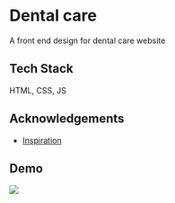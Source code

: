
# Dental care

A front end design for dental care website


## Tech Stack

HTML, CSS, JS

## Acknowledgements

 - [Inspiration](https://dribbble.com/shots/22620941-Dental-Care-Landing-Page)


## Demo
![]("ScreenRecord.gif")

